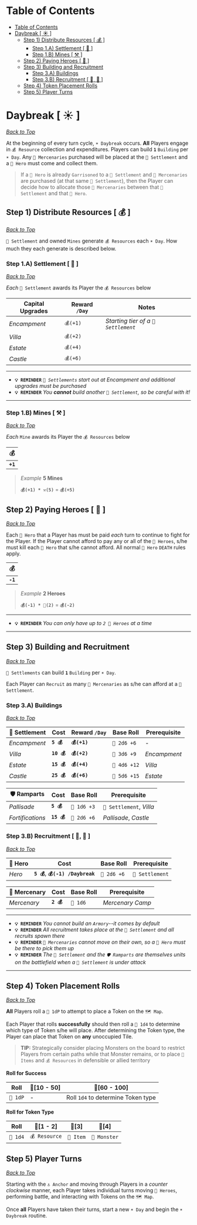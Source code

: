 # Table of Contents
- [Table of Contents](#table-of-contents)
- [Daybreak [ ☀️ ]](#daybreak--️-)
	- [Step 1) Distribute Resources [ 💰 ]](#step-1-distribute-resources---)
		- [Step 1.A) Settlement [ 🏰 ]](#step-1a-settlement---)
		- [Step 1.B) Mines [ ⚒️ ]](#step-1b-mines--️-)
	- [Step 2) Paying Heroes [ 🧙‍ ]](#step-2-paying-heroes---)
	- [Step 3) Building and Recruitment](#step-3-building-and-recruitment)
		- [Step 3.A) Buildings](#step-3a-buildings)
		- [Step 3.B) Recruitment [ 🧙‍, 🤺 ]](#step-3b-recruitment----)
	- [Step 4) Token Placement Rolls](#step-4-token-placement-rolls)
	- [Step 5) Player Turns](#step-5-player-turns)

# Daybreak [ ☀️ ]

*[Back to Top](#appendix)*

At the beginning of every turn cycle, `☀️ Daybreak` occurs.  **All** Players engage in `💰 Resource` collection and expenditures.  Players can build **`1`** `Building` per `☀️ Day`.  Any `🤺 Mercenaries` purchased will be placed at the `🏰 Settlement` and a `🧙‍ Hero` must come and collect them.

> If a `🧙‍ Hero` is already `Garrisoned` to a `🏰 Settlement` and `🤺 Mercenaries` are purchased (at that same `🏰 Settlement`), then the Player can decide how to allocate those `🤺 Mercenaries` between that `🏰 Settlement` and that `🧙‍ Hero`.

## Step 1) Distribute Resources [ 💰 ]

*[Back to Top](#appendix)*

`🏰 Settlement` and owned `Mines` generate `💰 Resources` each `☀️ Day`.  How much they each generate is described below.

### Step 1.A) Settlement [ 🏰 ]

*[Back to Top](#appendix)*

*Each* `🏰 Settlement` awards its Player the `💰 Resources` below

|Capital Upgrades|Reward `/Day`|Notes|
|-|-|-|
|*Encampment*|`💰(+1)`|*Starting tier of a `🏰 Settlement`*|
|*Villa*|`💰(+2)`|
|*Estate*|`💰(+4)`|
|*Castle*|`💰(+6)`|

---
- **`💡 REMINDER`** *`🏰 Settlements` start out at Encampment and additional upgrades must be purchased*
- **`💡 REMINDER`** *You **cannot** build another `🏰 Settlement`, so be careful with it!*

---

### Step 1.B) Mines [ ⚒️ ]

*[Back to Top](#appendix)*

*Each* `Mine` awards its Player the `💰 Resources` below

|💰|
|---|
|**`+1`**|

> *Example* **5 Mines**
> 
> **`💰(+1) * ⚒️(5)`** = **`💰(+5)`**

## Step 2) Paying Heroes [ 🧙‍ ]

*[Back to Top](#appendix)*

Each `🧙‍ Hero` that a Player has must be paid *each* turn to continue to fight for the Player.  If the Player cannot afford to pay any or all of the `🧙‍ Heroes`, s/he must kill each `🧙‍ Hero` that s/he cannot afford.  All normal `🧙‍ Hero` `DEATH` rules apply.

|💰|
|---|
|**`-1`**|

> *Example* **2 Heroes**
> 
> **`💰(-1) * 🧙‍(2)`** = **`💰(-2)`**

---
- **`💡 REMINDER`** *You can only have up to `2 🧙‍ Heroes` at a time*

---

## Step 3) Building and Recruitment

*[Back to Top](#appendix)*

`🏰 Settlements` can build **`1`** `Building` per `☀️ Day`.

Each Player can `Recruit` as many `🤺 Mercenaries` as s/he can afford at a `🏰 Settlement`.

### Step 3.A) Buildings

*[Back to Top](#appendix)*

|🏰 Settlement|Cost|Reward `/Day`|Base Roll|Prerequisite|
|-|-|-|-|-|
|*Encampment*|**`5 💰`**|**`💰(+1)`**|`🎲 2d6 +6`|-|
|*Villa*|**`10 💰`**|**`💰(+2)`**|`🎲 3d6 +9`|*Encampment*|
|*Estate*|**`15 💰`**|**`💰(+4)`**|`🎲 4d6 +12`|*Villa*|
|*Castle*|**`25 💰`**|**`💰(+6)`**|`🎲 5d6 +15`|*Estate*|

|🛡️ Ramparts|Cost|Base Roll|Prerequisite|
|-|-|-|-|
|*Pallisade*|**`5 💰`**|`🎲 1d6 +3`|`🏰 Settlement`, *Villa*|
|*Fortifications*|**`15 💰`**|`🎲 2d6 +6`|*Pallisade*, *Castle*|

### Step 3.B) Recruitment [ 🧙‍, 🤺 ]

*[Back to Top](#appendix)*

|🧙‍ Hero|Cost|Base Roll|Prerequisite|
|-|-|-|-|
|*Hero*|**`5 💰`**, **`💰(-1) /Daybreak`**|`🎲 2d6 +6`|`🏰 Settlement`|

|🤺 Mercenary|Cost|Base Roll|Prerequisite|
|-|-|-|-|
|*Mercenary*|**`2 💰`**|`🎲 1d6`|*Mercenary Camp*|

---
- **`💡 REMINDER`** *You cannot build an `Armory`--it comes by default*
- **`💡 REMINDER`** *All recruitment takes place at the `🏰 Settlement` and all recruits spawn there*
- **`💡 REMINDER`** *`🤺 Mercenaries` cannot move on their own, so a `🧙‍ Hero` must be there to pick them up*
- **`💡 REMINDER`** *The `🏰 Settlement` and the `🛡️ Ramparts` are themselves units on the battlefield when a `🏰 Settlement` is under attack*

---

## Step 4) Token Placement Rolls

*[Back to Top](#appendix)*

**All** Players roll a `🎲 1dP` to attempt to place a Token on the `🗺️ Map`.

Each Player that rolls **successfully** should then roll a `🎲 1d4` to determine which type of Token s/he will place.  After determining the Token type, the Player can place that Token on **any** unoccupied Tile.

> **TIP:** Strategically consider placing Monsters on the board to restrict Players from certain paths while that Monster remains, or to place `🎁 Items` and `💰 Resources` in defensible or allied territory

**Roll for Success**

|Roll|🎲[10 - 50]|🎲[60 - 100]|
|---|---|---|
|`🎲 1dP`|-|Roll `1d4` to determine Token type|

**Roll for Token Type**

|Roll|🎲[1 - 2]|🎲[3]|🎲[4]|
|---|---|---|---|
|`🎲 1d4`|`💰 Resource`|`🎁 Item`|`🧟 Monster`|

## Step 5) Player Turns

*[Back to Top](#appendix)*

Starting with the `⚓ Anchor` and moving through Players in a *counter clockwise* manner, each Player takes individual turns moving `🧙‍ Heroes`, performing battle, and interacting with Tokens on the `🗺️ Map`.

Once **all** Players have taken their turns, start a new `☀️ Day` and begin the `☀️ Daybreak` routine.